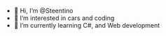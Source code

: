 - 👋 Hi, I’m @Steentino
- 👀 I’m interested in cars and coding
- 🌱 I’m currently learning C#, and Web development

<!---
Steentino/Steentino is a ✨ special ✨ repository because its `README.md` (this file) appears on your GitHub profile.
You can click the Preview link to take a look at your changes.
--->
